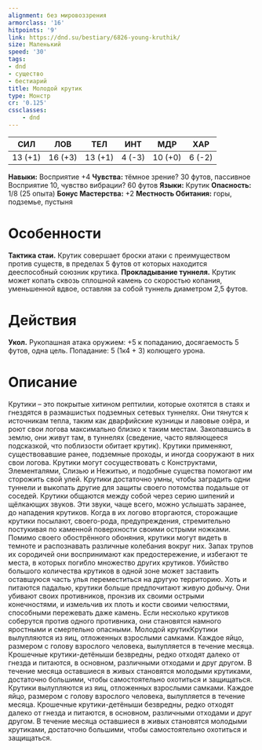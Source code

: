 ```yaml
---
alignment: без мировоззрения
armorclass: '16'
hitpoints: '9'
link: https://dnd.su/bestiary/6826-young-kruthik/
size: Маленький
speed: '30'
tags:
- dnd
- существо
- бестиарий
title: Молодой крутик
type: Монстр
cr: '0.125'
cssclasses:
    - dnd
---
```



| СИЛ | ЛОВ | ТЕЛ | ИНТ | МДР | ХАР |
|---|---|---|---|---|---|
| 13 (+1) | 16 (+3) | 13 (+1) | 4 (-3) | 10 (+0) | 6 (-2) |
**Навыки:** Восприятие +4
**Чувства:** тёмное зрение? 30 футов, пассивное Восприятие 10, чувство вибрации? 60 футов
**Языки:** Крутик
**Опасность:** 1/8 (25 опыта)
**Бонус Мастерства:** +2
**Местность Обитания:** горы, подземье, пустыня


# Особенности
**Тактика стаи.** Крутик совершает броски атаки с преимуществом против существ, в пределах 5 футов от которых находится дееспособный союзник крутика.
**Прокладывание туннеля.** Крутик может копать сквозь сплошной камень со скоростью копания, уменьшенной вдвое, оставляя за собой туннель диаметром 2,5 футов.


# Действия
**Укол.** Рукопашная атака оружием: +5 к попаданию, досягаемость 5 футов, одна цель. Попадание: 5 (1к4 + 3) колющего урона.


# Описание
Крутики – это покрытые хитином рептилии, которые охотятся в стаях и гнездятся в размашистых подземных сетевых туннелях. Они тянутся к источникам тепла, таким как дварфийские кузницы и лавовые озёра, и роют свои логова максимально близко к таким местам. Закопавшись в землю, они живут там, в туннелях (сведение, часто являющееся подсказкой, что поблизости обитает крутик). Крутики применяют, существовавшие ранее, подземные проходы, и иногда сооружают в них свои логова. Крутики могут сосуществовать с Конструктами, Элементалями, Слизью и Нежитью, и подобные существа помогают им сторожить свой улей. Крутики достаточно умны, чтобы заградить одни туннели и выкопать другие для защиты своего потомства подальше от соседей. Крутики общаются между собой через серию шипений и щёлкающих звуков. Эти звуки, чаще всего, можно услышать заранее, до нападения крутиков. Когда в их логово вторгаются, сторожащие крутики посылают, своего-рода, предупреждения, стремительно постукивая по каменной поверхности своими острыми ножками. Помимо своего обострённого обоняния, крутики могут видеть в темноте и распознавать различные колебания вокруг них. Запах трупов их сородичей они воспринимают как предостережение, и избегают те места, в которых погибло множество других крутиков. Убийство большого количества крутиков в одной зоне может заставить оставшуюся часть улья переместиться на другую территорию. Хоть и питаются падалью, крутики больше предпочитают живую добычу. Они убивают своих противников, пронзив их своими острыми конечностями, и измельчив их плоть и кости своими челюстями, способными пережевать даже камень. Если несколько крутиков соберутся против одного противника, они становятся намного яростными и смертельно опасными. Молодой крутикКрутики вылупляются из яиц, отложенных взрослыми самками. Каждое яйцо, размером с голову взрослого человека, вылупляется в течение месяца. Крошечные крутики-детёныши безвредны, редко отходят далеко от гнезда и питаются, в основном, различными отходами и друг другом. В течение месяца оставшиеся в живых становятся молодыми крутиками, достаточно большими, чтобы самостоятельно охотиться и защищаться. Крутики вылупляются из яиц, отложенных взрослыми самками. Каждое яйцо, размером с голову взрослого человека, вылупляется в течение месяца. Крошечные крутики-детёныши безвредны, редко отходят далеко от гнезда и питаются, в основном, различными отходами и друг другом. В течение месяца оставшиеся в живых становятся молодыми крутиками, достаточно большими, чтобы самостоятельно охотиться и защищаться.